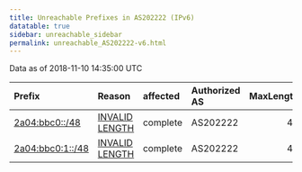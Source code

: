 ```yaml
---
title: Unreachable Prefixes in AS202222 (IPv6)
datatable: true
sidebar: unreachable_sidebar
permalink: unreachable_AS202222-v6.html
---
```


Data as of 2018-11-10 14:35:00 UTC


<div class="datatable-begin"></div>

| Prefix                                                     | Reason                                                                                                      | affected   | Authorized AS   |   MaxLength | Anchor                                         |   unreachable /48s |
|:-----------------------------------------------------------|:------------------------------------------------------------------------------------------------------------|:-----------|:----------------|------------:|:-----------------------------------------------|-------------------:|
| [2a04:bbc0::/48](https://stat.ripe.net/2a04:bbc0::/48)     | [INVALID LENGTH](https://rpki-validator.ripe.net/announcement-preview?asn=AS202222&prefix=2a04:bbc0::/48)   | complete   | AS202222        |          40 | [RIPE](unreachable_RIPE_NCC_RPKI_Root-v6.html) |                  1 |
| [2a04:bbc0:1::/48](https://stat.ripe.net/2a04:bbc0:1::/48) | [INVALID LENGTH](https://rpki-validator.ripe.net/announcement-preview?asn=AS202222&prefix=2a04:bbc0:1::/48) | complete   | AS202222        |          40 | [RIPE](unreachable_RIPE_NCC_RPKI_Root-v6.html) |                  1 |

<div class="datatable-end"></div>